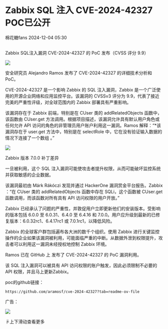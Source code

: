 #  Zabbix SQL 注入 CVE-2024-42327 POC已公开   
 棉花糖fans   2024-12-04 05:30  
  
##   
  
Zabbix SQL注入漏洞 CVE-2024-42327 的 PoC 发布（CVSS 评分 9.9）  
  
![](https://mmbiz.qpic.cn/sz_mmbiz_jpg/BgpLXnnTHwZeHyfNbFyqvbquGHfLIDYXf7pVaUicmEgp6Qx7zNM7wQc0vvzN68fg7lEz3GUgF1EBwbMhu2NGTOw/640?wx_fmt=other&from=appmsg "")  
  
安全研究员 Alejandro Ramos 发布了 CVE-2024-42327 的详细技术分析和PoC。  
  
CVE-2024-42327 是一个影响 Zabbix 的 SQL 注入漏洞，Zabbix 是一个广泛使用的开源企业网络和应用监控平台。该漏洞的 CVSSv3 评分为 9.9，代表了接近完美的严重性评级，对全球范围内的 Zabbix 部署具有严重影响。  
  
该漏洞存在于 Zabbix 前端，特别是在 CUser 类的 addRelatedObjects 函数中，该函数由 CUser.get 方法调用。根据项目描述，该漏洞允许具有默认用户角色或任何允许 API 访问的角色的非管理员用户账户利用这一漏洞。Ramos 解释：“*该漏洞存在于 user.get 方法中，特别是在 selectRole 中，它在没有验证输入数据的情况下连接了一个数组 。”  
  
![](https://mmbiz.qpic.cn/sz_mmbiz_jpg/BgpLXnnTHwZeHyfNbFyqvbquGHfLIDYXMjiaXPEf9bVNeYZfatMREPVwUf4RcwfibibicWYpCHqA2BvqWJX8hVLo2g/640?wx_fmt=other&from=appmsg "")  
  
Zabbix 版本 7.0.0 补丁差异  
  
一旦被利用，这个 SQL 注入漏洞可能使攻击者提升权限，从而可能破坏监控系统并获取敏感的企业数据。  
  
该漏洞最初由 Márk Rákóczi 发现并通过 HackerOne 漏洞赏金平台报告。Zabbix ：“在 CUser 类的 addRelatedObjects 函数中存在 SQLi，这个函数被 CUser.get 函数调用，而该函数对所有具有 API 访问权限的用户开放。”  
  
Zabbix 已经承认了问题的严重性，并敦促用户立即更新他们的安装版本。受影响的版本包括 6.0.0 至 6.0.31、6.4.0 至 6.4.16 和 7.0.0。用户应升级到最新的已修复版本：6.0.32rc1、6.4.17rc1 或 7.0.1rc1，以降低风险。  
  
Zabbix 的全球客户群包括遍布各大洲的数千个组织。使用 Zabbix 进行关键监控操作的企业如果该漏洞被利用，可能面临严重的中断。从数据外泄到权限提升，攻击者可以利用这一漏洞未经授权地控制 Zabbix 环境。  
  
Ramos 已在 GitHub 上 发布了 CVE-2024-42327 的 PoC 漏洞利用。  
  
该 SQL 注入漏洞可以被具有 API 访问权限的账户触发，因此必须限制不必要的 API 权限，并且马上更新Zabbix。  
  
poc的github链接：  
```
https://github.com/aramosf/cve-2024-42327?tab=readme-ov-file
```  
  
  
广告：  
  
  
![](https://mmbiz.qpic.cn/mmbiz_jpg/lic4LrsB27nsCoUtu7S3iaU9uQd1tDmUkkVTPUPn8MbUmWHnPzhO5T5d6a0xf1O25iaEs8GSrjMFWmlJVXTHWfDIw/640?wx_fmt=other&from=appmsg&tp=webp&wxfrom=5&wx_lazy=1&wx_co=1 "")  
  
☟上下滑动查看更多  
  
  
